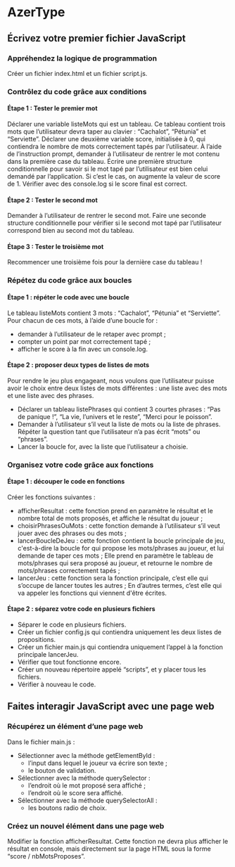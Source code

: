 # AzerType

## Écrivez votre premier fichier JavaScript

### Appréhendez la logique de programmation

Créer un fichier index.html et un fichier script.js.

### Contrôlez du code grâce aux conditions

#### Étape 1 : Tester le premier mot

Déclarer une variable listeMots qui est un tableau.
Ce tableau contient trois mots que l’utilisateur devra taper au clavier : “Cachalot”, “Pétunia” et “Serviette”.
Déclarer une deuxième variable score, initialisée à 0, qui contiendra le nombre de mots correctement tapés par l’utilisateur.
À l’aide de l’instruction prompt, demander à l’utilisateur de rentrer le mot contenu dans la première case du tableau.
Écrire une première structure conditionnelle pour savoir si le mot tapé par l’utilisateur est bien celui demandé par l’application.
Si c’est le cas, on augmente la valeur de score de 1.
Vérifier avec des console.log si le score final est correct.

#### Étape 2 : Tester le second mot

Demander à l’utilisateur de rentrer le second mot.
Faire une seconde structure conditionnelle pour vérifier si le second mot tapé par l’utilisateur correspond bien au second mot du tableau.

#### Étape 3 : Tester le troisième mot

Recommencer une troisième fois pour la dernière case du tableau !

### Répétez du code grâce aux boucles

#### Étape 1 : répéter le code avec une boucle

Le tableau listeMots contient 3 mots : “Cachalot”, “Pétunia” et “Serviette”. Pour chacun de ces mots, à l’aide d’une boucle for :

- demander à l’utilisateur de le retaper avec prompt ;
- compter un point par mot correctement tapé ;
- afficher le score à la fin avec un console.log.

#### Étape 2 : proposer deux types de listes de mots

Pour rendre le jeu plus engageant, nous voulons que l’utilisateur puisse avoir le choix entre deux listes de mots différentes : une liste avec des mots et une liste avec des phrases.

- Déclarer un tableau listePhrases qui contient 3 courtes phrases : “Pas de panique !”, “La vie, l’univers et le reste”, “Merci pour le poisson”.
- Demander à l’utilisateur s’il veut la liste de mots ou la liste de phrases. Répéter la question tant que l’utilisateur n’a pas écrit “mots” ou “phrases”.
- Lancer la boucle for, avec la liste que l’utilisateur a choisie.

### Organisez votre code grâce aux fonctions

#### Étape 1 : découper le code en fonctions

Créer les fonctions suivantes :

- afficherResultat : cette fonction prend en paramètre le résultat et le nombre total de mots proposés, et affiche le résultat du joueur ;
- choisirPhrasesOuMots : cette fonction demande à l’utilisateur s’il veut jouer avec des phrases ou des mots ;
- lancerBoucleDeJeu : cette fonction contient la boucle principale de jeu, c'est-à-dire la boucle for qui propose les mots/phrases au joueur, et lui demande de taper ces mots ; Elle prend en paramètre le tableau de mots/phrases qui sera proposé au joueur, et retourne le nombre de mots/phrases correctement tapés ;
- lancerJeu : cette fonction sera la fonction principale, c’est elle qui s’occupe de lancer toutes les autres ; En d’autres termes, c’est elle qui va appeler les fonctions qui viennent d'être écrites.

#### Étape 2 : séparez votre code en plusieurs fichiers

- Séparer le code en plusieurs fichiers.
- Créer un fichier config.js qui contiendra uniquement les deux listes de propositions.
- Créer un fichier main.js qui contiendra uniquement l’appel à la fonction principale lancerJeu.
- Vérifier que tout fonctionne encore.
- Créer un nouveau répertoire appelé “scripts”, et y placer tous les fichiers.
- Vérifier à nouveau le code.

## Faites interagir JavaScript avec une page web

### Récupérez un élément d’une page web

Dans le fichier main.js :

- Sélectionner avec la méthode getElementById :
  - l’input dans lequel le joueur va écrire son texte ;
  - le bouton de validation.
- Sélectionner avec la méthode querySelector :
  - l’endroit où le mot proposé sera affiché ;
  - l’endroit où le score sera affiché.
- Sélectionner avec la méthode querySelectorAll :
  - les boutons radio de choix.

### Créez un nouvel élément dans une page web

Modifier la fonction afficherResultat. Cette fonction ne devra plus afficher le résultat en console, mais directement sur la page HTML sous la forme “score / nbMotsProposes”.
